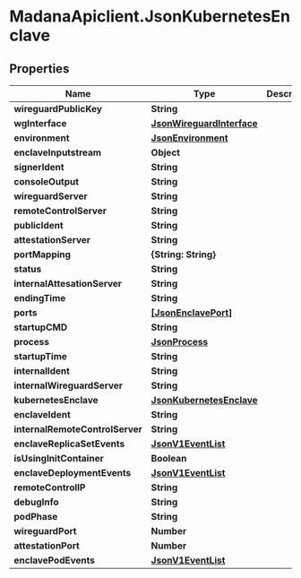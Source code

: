 # MadanaApiclient.JsonKubernetesEnclave

## Properties

Name | Type | Description | Notes
------------ | ------------- | ------------- | -------------
**wireguardPublicKey** | **String** |  | [optional] 
**wgInterface** | [**JsonWireguardInterface**](JsonWireguardInterface.md) |  | [optional] 
**environment** | [**JsonEnvironment**](JsonEnvironment.md) |  | [optional] 
**enclaveInputstream** | **Object** |  | [optional] 
**signerIdent** | **String** |  | [optional] 
**consoleOutput** | **String** |  | [optional] 
**wireguardServer** | **String** |  | [optional] 
**remoteControlServer** | **String** |  | [optional] 
**publicIdent** | **String** |  | [optional] 
**attestationServer** | **String** |  | [optional] 
**portMapping** | **{String: String}** |  | [optional] 
**status** | **String** |  | [optional] 
**internalAttesationServer** | **String** |  | [optional] 
**endingTime** | **String** |  | [optional] 
**ports** | [**[JsonEnclavePort]**](JsonEnclavePort.md) |  | [optional] 
**startupCMD** | **String** |  | [optional] 
**process** | [**JsonProcess**](JsonProcess.md) |  | [optional] 
**startupTime** | **String** |  | [optional] 
**internalIdent** | **String** |  | [optional] 
**internalWireguardServer** | **String** |  | [optional] 
**kubernetesEnclave** | [**JsonKubernetesEnclave**](JsonKubernetesEnclave.md) |  | [optional] 
**enclaveIdent** | **String** |  | [optional] 
**internalRemoteControlServer** | **String** |  | [optional] 
**enclaveReplicaSetEvents** | [**JsonV1EventList**](JsonV1EventList.md) |  | [optional] 
**isUsingInitContainer** | **Boolean** |  | [optional] 
**enclaveDeploymentEvents** | [**JsonV1EventList**](JsonV1EventList.md) |  | [optional] 
**remoteControlIP** | **String** |  | [optional] 
**debugInfo** | **String** |  | [optional] 
**podPhase** | **String** |  | [optional] 
**wireguardPort** | **Number** |  | [optional] 
**attestationPort** | **Number** |  | [optional] 
**enclavePodEvents** | [**JsonV1EventList**](JsonV1EventList.md) |  | [optional] 


